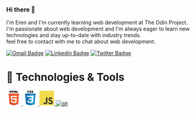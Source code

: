 ### Hi there 👋

 I'm Eren and I'm currently learning web development at The Odin Project. <br>
 I'm passionate about web development and I'm always eager to learn new technologies and stay up-to-date with industry trends. <br>
 feel free to contact with me to chat about web development.
 
 
 [![Gmail Badge](https://img.shields.io/badge/-erenova6@gmail.com-c14438?style=flat&logo=Gmail&logoColor=white)](mailto:erenova6@gmail.com "Connect via Email")
[![Linkedin Badge](https://img.shields.io/badge/-eren%20kaya-0072b1?style=flat&logo=Linkedin&logoColor=white)](https://www.linkedin.com/in/erenova/ "Connect on LinkedIn")
[![Twitter Badge](https://img.shields.io/badge/-@erenova0-00acee?style=flat&logo=Twitter&logoColor=white)](https://twitter.com/intent/follow?screen_name=erenova0 "Follow on Twitter")
 
# 🔧 Technologies & Tools

<p align="left"> 
 <a href="https://www.w3.org/html/" target="_blank"> <img
                src="https://raw.githubusercontent.com/devicons/devicon/master/icons/html5/html5-original-wordmark.svg"
                alt="html5" width="40" height="40" /> </a> 
  <a href="https://www.google.com/" target="_blank">
  <img src="https://raw.githubusercontent.com/devicons/devicon/master/icons/css3/css3-original-wordmark.svg"
            alt="css3" width="40" height="40" /> </a> 
  <a href="https://developer.mozilla.org/en-US/docs/Web/JavaScript" target="_blank"> 
  <img src="https://raw.githubusercontent.com/devicons/devicon/master/icons/javascript/javascript-original.svg"
                alt="javascript" width="40" height="40" /> 
    <a href="https://git-scm.com/" target="_blank" > 
  <img src="https://www.vectorlogo.zone/logos/git-scm/git-scm-icon.svg" alt="git" width="40" height="40" />
</p>
